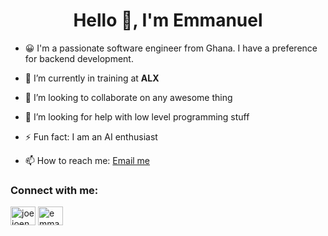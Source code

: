 <h1 align="center">Hello 👋, I'm Emmanuel</h1>

- 😀 I'm a passionate software engineer from Ghana. I have a preference for backend development.

- 🌱 I’m currently in training at **ALX**

- 👯 I’m looking to collaborate on any awesome thing

- 🤔 I’m looking for help with low level programming stuff

-  ⚡ Fun fact: I am an AI enthusiast

- 📫 How to reach me: [Email me](mzigah4@gmail.com)

<h3 align="left">Connect with me:</h3>
<p align="left">
<a href="https://www.linkedin.com/in/emmanuel-amoaful-enchill/" target="blank"><img align="center" src="https://raw.githubusercontent.com/rahuldkjain/github-profile-readme-generator/master/src/images/icons/Social/linked-in-alt.svg" alt="joejoenchill" height="30" width="40" /></a>
<a href="https://twitter.com/amoaful_enchill" target="blank"><img align="center" src="https://raw.githubusercontent.com/rahuldkjain/github-profile-readme-generator/master/src/images/icons/Social/twitter-alt.svg" alt="emmanuel" height="30" width="40" /></a>
</p>


<!--
**Ashdof/Ashdof** is a ✨ _special_ ✨ repository because its `README.md` (this file) appears on your GitHub profile.

Here are some ideas to get you started:

- 🔭 I’m currently working on ...
- 🌱 I’m currently learning ...
- 👯 I’m looking to collaborate on ...
- 🤔 I’m looking for help with ...
- 💬 Ask me about ...
- 📫 How to reach me: ...
- 😄 Pronouns: ...
- ⚡ Fun fact: ...
-->
